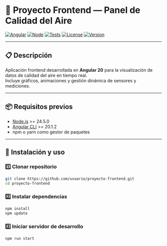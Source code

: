 # 🌿 Proyecto Frontend — Panel de Calidad del Aire

[![Angular](https://img.shields.io/badge/Angular-20.1.2-red?logo=angular)](https://angular.io/)
[![Node](https://img.shields.io/badge/Node.js-20.5.0-green?logo=node.js)](https://nodejs.org/)
[![Tests](https://img.shields.io/badge/tests-passing-brightgreen?logo=githubactions)](#)
[![License](https://img.shields.io/badge/license-MIT-blue.svg)](LICENSE)
[![Version](https://img.shields.io/badge/version-0.2.2-blue)](#)

---

## 📋 Descripción
Aplicación frontend desarrollada en **Angular 20** para la visualización de datos de calidad del aire en tiempo real.  
Incluye gráficos, animaciones y gestión dinámica de sensores y mediciones.

---

## 📦 Requisitos previos
- [Node.js](https://nodejs.org/) >= 24.5.0
- [Angular CLI](https://angular.io/cli) >= 20.1.2
- npm o yarn como gestor de paquetes

---

## 🚀 Instalación y uso

### 1️⃣ Clonar repositorio
```bash
git clone https://github.com/usuario/proyecto-frontend.git
cd proyecto-frontend
```

### 2️⃣ Instalar dependencias
```bash
npm install
npm update
```

### 3️⃣ Iniciar servidor de desarrollo
```bash
npm run start
```
